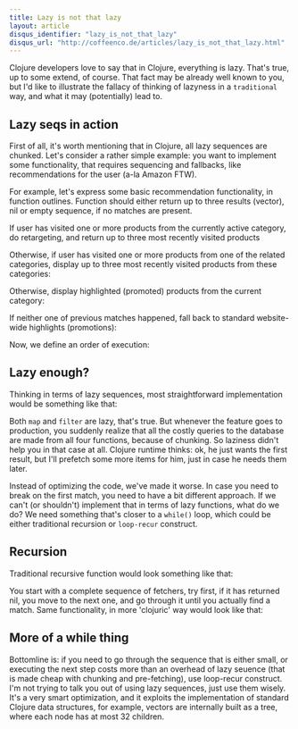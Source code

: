 ```yaml
---
title: Lazy is not that lazy
layout: article
disqus_identifier: "lazy_is_not_that_lazy"
disqus_url: "http://coffeenco.de/articles/lazy_is_not_that_lazy.html"
---
```


Clojure developers love to say that in Clojure, everything is lazy. That's true, up to some extend, of course.
That fact may be already well known to you, but I'd like to illustrate the fallacy of thinking of lazyness in
a `traditional` way, and what it may (potentially) lead to.

## Lazy seqs in action

First of all, it's worth mentioning that in Clojure, all lazy sequences are chunked.  Let's consider a rather simple
example: you want to implement some functionality, that requires sequencing and fallbacks, like recommendations
for the user (a-la Amazon FTW).

For example, let's express some basic recommendation functionality, in function outlines. Function should either
return up to three results (vector), nil or empty sequence, if no matches are present.

If user has visited one or more products from the currently active category, do retargeting, and return up to three
most recently visited products

<script src="https://gist.github.com/ifesdjeen/4757594.js?file=01_lazy.clj""></script>

Otherwise, if user has visited one or more products from one of the related categories, display up to three most recently
visited products from these categories:

<script src="https://gist.github.com/ifesdjeen/4757594.js?file=02_lazy.clj""></script>

Otherwise, display highlighted (promoted) products from the current category:

<script src="https://gist.github.com/ifesdjeen/4757594.js?file=03_lazy.clj""></script>

If neither one of previous matches happened, fall back to standard website-wide highlights (promotions):

<script src="https://gist.github.com/ifesdjeen/4757594.js?file=04_lazy.clj""></script>

Now, we define an order of execution:

<script src="https://gist.github.com/ifesdjeen/4757594.js?file=05_lazy.clj""></script>

## Lazy enough?

Thinking in terms of lazy sequences, most straightforward implementation would be something like that:

<script src="https://gist.github.com/ifesdjeen/4757594.js?file=06_lazy.clj""></script>

Both `map` and `filter` are lazy, that's true. But whenever the feature goes to production, you suddenly realize
that all the costly queries to the database are made from all four functions, because of chunking. So laziness
didn't help you in that case at all. Clojure runtime thinks: ok, he just wants the first result, but I'll prefetch
some more items for him, just in case he needs them later.

Instead of optimizing the code, we've made it worse. In case you need to break on the first match, you need to have
a bit different approach. If we can't (or shouldn't) implement that in terms of lazy functions, what do we do?
We need something that's closer to a `while()` loop, which could be either traditional recursion or `loop-recur`
construct.

## Recursion

Traditional recursive function would look something like that:

<script src="https://gist.github.com/ifesdjeen/4757594.js?file=07_lazy.clj""></script>

You start with a complete sequence of fetchers, try first, if it has returned nil, you move to the next one,
and go through it until you actually find a match. Same functionality, in more 'clojuric' way would look like
that:

## More of a while thing

<script src="https://gist.github.com/ifesdjeen/4757594.js?file=08_lazy.clj""></script>

Bottomline is: if you need to go through the sequence that is either small, or executing the next step costs
more than an overhead of lazy seuence (that is made cheap with chunking and pre-fetching), use loop-recur construct.
I'm not trying to talk you out of using lazy sequences, just use them wisely. It's a very smart optimization,
and it exploits the implementation of standard Clojure data structures, for example, vectors are internally built
as a tree, where each node has at most 32 children.

